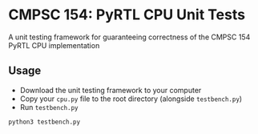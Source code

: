 # CMPSC 154: PyRTL CPU Unit Tests
A unit testing framework for guaranteeing correctness of the CMPSC 154 PyRTL CPU implementation
## Usage
- Download the unit testing framework to your computer
- Copy your `cpu.py` file to the root directory (alongside `testbench.py`)
- Run `testbench.py`
```
python3 testbench.py
```
